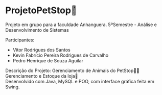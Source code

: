 # ProjetoPetStop🐾  
Projeto em grupo para a faculdade Anhanguera. 5ºSemestre - Análise e Desenvolvimento de Sistemas  

Participantes:
- Vitor Rodrigues dos Santos  
- Kevin Fabrício Pereira Rodrigues de Carvalho
- Pedro Henrique de Souza Aguilar


Descrição do Projeto:
Gerenciamento de Animais do PetStop🐶🐱  
Gerenciamento e Estoque da loja🛒  
Desenvolvido com Java, MySQL e POO, com interface gráfica feita em Swing.
